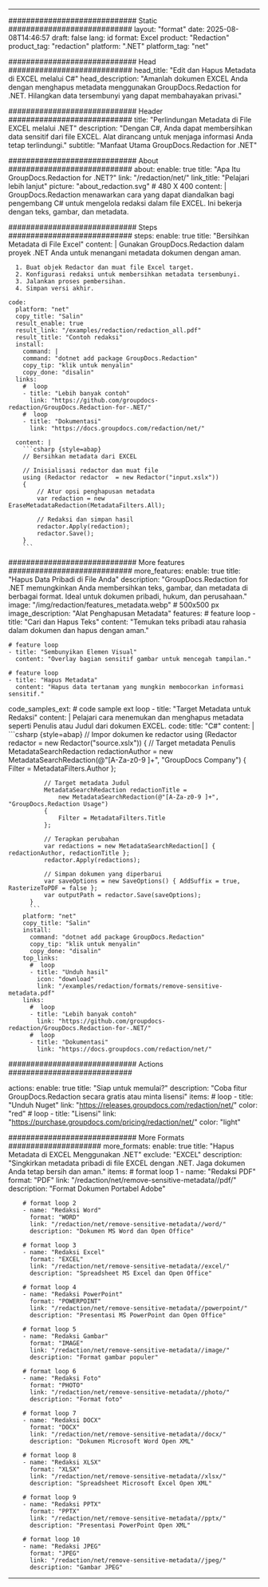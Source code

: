 
---
############################# Static ############################
layout: "format"
date:  2025-08-08T14:46:57
draft: false
lang: id
format: Excel
product: "Redaction"
product_tag: "redaction"
platform: ".NET"
platform_tag: "net"

############################# Head ############################
head_title: "Edit dan Hapus Metadata di EXCEL melalui C#"
head_description: "Amanlah dokumen EXCEL Anda dengan menghapus metadata menggunakan GroupDocs.Redaction for .NET. Hilangkan data tersembunyi yang dapat membahayakan privasi."

############################# Header ############################
title: "Perlindungan Metadata di File EXCEL melalui .NET" 
description: "Dengan C#, Anda dapat membersihkan data sensitif dari file EXCEL. Alat dirancang untuk menjaga informasi Anda tetap terlindungi."
subtitle: "Manfaat Utama GroupDocs.Redaction for .NET" 

############################# About ############################
about:
    enable: true
    title: "Apa Itu GroupDocs.Redaction for .NET?"
    link: "/redaction/net/"
    link_title: "Pelajari lebih lanjut"
    picture: "about_redaction.svg" # 480 X 400
    content: |
       GroupDocs.Redaction menawarkan cara yang dapat diandalkan bagi pengembang C# untuk mengelola redaksi dalam file EXCEL. Ini bekerja dengan teks, gambar, dan metadata.

############################# Steps ############################
steps:
    enable: true
    title: "Bersihkan Metadata di File Excel"
    content: |
      Gunakan GroupDocs.Redaction dalam proyek .NET Anda untuk menangani metadata dokumen dengan aman.
      
      1. Buat objek Redactor dan muat file Excel target.
      2. Konfigurasi redaksi untuk membersihkan metadata tersembunyi.
      3. Jalankan proses pembersihan.
      4. Simpan versi akhir.
   
    code:
      platform: "net"
      copy_title: "Salin"
      result_enable: true
      result_link: "/examples/redaction/redaction_all.pdf"
      result_title: "Contoh redaksi"
      install:
        command: |
        command: "dotnet add package GroupDocs.Redaction"
        copy_tip: "klik untuk menyalin"
        copy_done: "disalin"
      links:
        #  loop
        - title: "Lebih banyak contoh"
          link: "https://github.com/groupdocs-redaction/GroupDocs.Redaction-for-.NET/"
        #  loop
        - title: "Dokumentasi"
          link: "https://docs.groupdocs.com/redaction/net/"
          
      content: |
        ```csharp {style=abap}
        // Bersihkan metadata dari EXCEL

        // Inisialisasi redactor dan muat file
        using (Redactor redactor  = new Redactor("input.xslx"))
        {
            // Atur opsi penghapusan metadata
            var redaction = new EraseMetadataRedaction(MetadataFilters.All);
            
            // Redaksi dan simpan hasil
            redactor.Apply(redaction);
            redactor.Save();
        }
        ```            


############################# More features ############################
more_features:
  enable: true
  title: "Hapus Data Pribadi di File Anda"
  description: "GroupDocs.Redaction for .NET memungkinkan Anda membersihkan teks, gambar, dan metadata di berbagai format. Ideal untuk dokumen pribadi, hukum, dan perusahaan."
  image: "/img/redaction/features_metadata.webp" # 500x500 px
  image_description: "Alat Penghapusan Metadata"
  features:
    # feature loop
    - title: "Cari dan Hapus Teks"
      content: "Temukan teks pribadi atau rahasia dalam dokumen dan hapus dengan aman."

    # feature loop
    - title: "Sembunyikan Elemen Visual"
      content: "Overlay bagian sensitif gambar untuk mencegah tampilan."

    # feature loop
    - title: "Hapus Metadata"
      content: "Hapus data tertanam yang mungkin membocorkan informasi sensitif."
      
  code_samples_ext:
    # code sample ext loop
    - title: "Target Metadata untuk Redaksi"
      content: |
        Pelajari cara menemukan dan menghapus metadata seperti Penulis atau Judul dari dokumen EXCEL.
      code:
        title: "C#"
        content: |
          ```csharp {style=abap}
          //  Impor dokumen ke redactor
          using (Redactor redactor  = new Redactor("source.xslx"))
          {
              // Target metadata Penulis
              MetadataSearchRedaction redactionAuthor = 
                  new MetadataSearchRedaction(@"[A-Za-z0-9 ]+", "GroupDocs Company")
              {
                  Filter = MetadataFilters.Author
              };

              // Target metadata Judul
              MetadataSearchRedaction redactionTitle = 
                  new MetadataSearchRedaction(@"[A-Za-z0-9 ]+", "GroupDocs.Redaction Usage")
              {
                  Filter = MetadataFilters.Title
              };

              // Terapkan perubahan
              var redactions = new MetadataSearchRedaction[] { redactionAuthor, redactionTitle };
              redactor.Apply(redactions);

              // Simpan dokumen yang diperbarui
              var saveOptions = new SaveOptions() { AddSuffix = true, RasterizeToPDF = false };
              var outputPath = redactor.Save(saveOptions);
          }
          ```
        platform: "net"
        copy_title: "Salin"
        install:
          command: "dotnet add package GroupDocs.Redaction"
          copy_tip: "klik untuk menyalin"
          copy_done: "disalin"
        top_links:
          #  loop
          - title: "Unduh hasil"
            icon: "download"
            link: "/examples/redaction/formats/remove-sensitive-metadata.pdf"
        links:
          #  loop
          - title: "Lebih banyak contoh"
            link: "https://github.com/groupdocs-redaction/GroupDocs.Redaction-for-.NET/"
          #  loop
          - title: "Dokumentasi"
            link: "https://docs.groupdocs.com/redaction/net/"


############################# Actions ############################

actions:
  enable: true
  title: "Siap untuk memulai?"
  description: "Coba fitur GroupDocs.Redaction secara gratis atau minta lisensi"
  items:
    #  loop
    - title: "Unduh Nuget"
      link: "https://releases.groupdocs.com/redaction/net/"
      color: "red"
        #  loop
    - title: "Lisensi"
      link: "https://purchase.groupdocs.com/pricing/redaction/net/"
      color: "light"


############################# More Formats #####################
more_formats:
    enable: true
    title: "Hapus Metadata di EXCEL Menggunakan .NET"
    exclude: "EXCEL"
    description: "Singkirkan metadata pribadi di file EXCEL dengan .NET. Jaga dokumen Anda tetap bersih dan aman."
    items: 
        # format loop 1
        - name: "Redaksi PDF"
          format: "PDF"
          link: "/redaction/net/remove-sensitive-metadata//pdf/"
          description: "Format Dokumen Portabel Adobe"

        # format loop 2
        - name: "Redaksi Word"
          format: "WORD"
          link: "/redaction/net/remove-sensitive-metadata//word/"
          description: "Dokumen MS Word dan Open Office"
          
        # format loop 3
        - name: "Redaksi Excel"
          format: "EXCEL"
          link: "/redaction/net/remove-sensitive-metadata//excel/"
          description: "Spreadsheet MS Excel dan Open Office"

        # format loop 4
        - name: "Redaksi PowerPoint"
          format: "POWERPOINT"
          link: "/redaction/net/remove-sensitive-metadata//powerpoint/"
          description: "Presentasi MS PowerPoint dan Open Office"

        # format loop 5
        - name: "Redaksi Gambar"
          format: "IMAGE"
          link: "/redaction/net/remove-sensitive-metadata//image/"
          description: "Format gambar populer"

        # format loop 6
        - name: "Redaksi Foto"
          format: "PHOTO"
          link: "/redaction/net/remove-sensitive-metadata//photo/"
          description: "Format foto"

        # format loop 7
        - name: "Redaksi DOCX"
          format: "DOCX"
          link: "/redaction/net/remove-sensitive-metadata//docx/"
          description: "Dokumen Microsoft Word Open XML"
          
        # format loop 8
        - name: "Redaksi XLSX"
          format: "XLSX"
          link: "/redaction/net/remove-sensitive-metadata//xlsx/"
          description: "Spreadsheet Microsoft Excel Open XML"
          
        # format loop 9
        - name: "Redaksi PPTX"
          format: "PPTX"
          link: "/redaction/net/remove-sensitive-metadata//pptx/"
          description: "Presentasi PowerPoint Open XML"

        # format loop 10
        - name: "Redaksi JPEG"
          format: "JPEG"
          link: "/redaction/net/remove-sensitive-metadata//jpeg/"
          description: "Gambar JPEG"


---